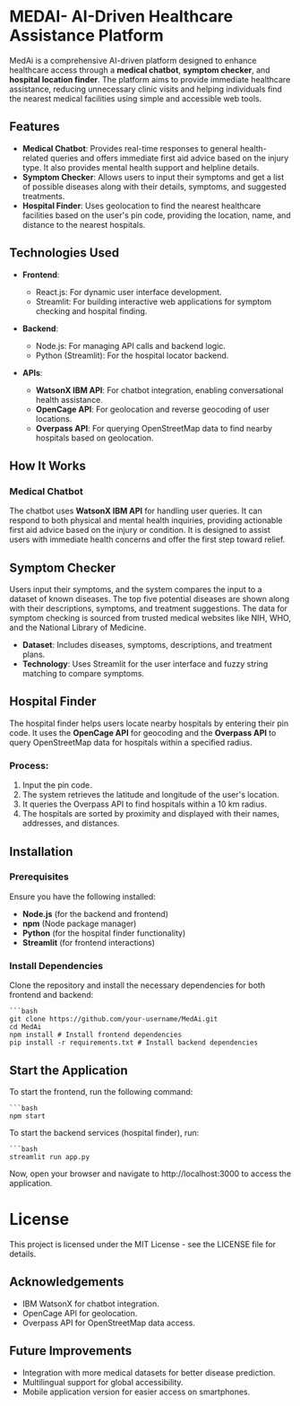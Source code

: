 # MEDAI- AI-Driven Healthcare Assistance Platform

MedAi is a comprehensive AI-driven platform designed to enhance healthcare access through a **medical chatbot**, **symptom checker**, and **hospital location finder**. The platform aims to provide immediate healthcare assistance, reducing unnecessary clinic visits and helping individuals find the nearest medical facilities using simple and accessible web tools.

## Features

- **Medical Chatbot**: Provides real-time responses to general health-related queries and offers immediate first aid advice based on the injury type. It also provides mental health support and helpline details.
- **Symptom Checker**: Allows users to input their symptoms and get a list of possible diseases along with their details, symptoms, and suggested treatments.
- **Hospital Finder**: Uses geolocation to find the nearest healthcare facilities based on the user's pin code, providing the location, name, and distance to the nearest hospitals.

## Technologies Used

- **Frontend**: 
  - React.js: For dynamic user interface development.
  - Streamlit: For building interactive web applications for symptom checking and hospital finding.

- **Backend**: 
  - Node.js: For managing API calls and backend logic.
  - Python (Streamlit): For the hospital locator backend.
  
- **APIs**: 
  - **WatsonX IBM API**: For chatbot integration, enabling conversational health assistance.
  - **OpenCage API**: For geolocation and reverse geocoding of user locations.
  - **Overpass API**: For querying OpenStreetMap data to find nearby hospitals based on geolocation.

## How It Works

### Medical Chatbot
The chatbot uses **WatsonX IBM API** for handling user queries. It can respond to both physical and mental health inquiries, providing actionable first aid advice based on the injury or condition. It is designed to assist users with immediate health concerns and offer the first step toward relief.

## Symptom Checker
Users input their symptoms, and the system compares the input to a dataset of known diseases. The top five potential diseases are shown along with their descriptions, symptoms, and treatment suggestions. The data for symptom checking is sourced from trusted medical websites like NIH, WHO, and the National Library of Medicine.

- **Dataset**: Includes diseases, symptoms, descriptions, and treatment plans.
- **Technology**: Uses Streamlit for the user interface and fuzzy string matching to compare symptoms.

## Hospital Finder
The hospital finder helps users locate nearby hospitals by entering their pin code. It uses the **OpenCage API** for geocoding and the **Overpass API** to query OpenStreetMap data for hospitals within a specified radius.

### Process:
1. Input the pin code.
2. The system retrieves the latitude and longitude of the user's location.
3. It queries the Overpass API to find hospitals within a 10 km radius.
4. The hospitals are sorted by proximity and displayed with their names, addresses, and distances.

## Installation

### Prerequisites
Ensure you have the following installed:

- **Node.js** (for the backend and frontend)
- **npm** (Node package manager)
- **Python** (for the hospital finder functionality)
- **Streamlit** (for frontend interactions)

### Install Dependencies
Clone the repository and install the necessary dependencies for both frontend and backend:

    ```bash
    git clone https://github.com/your-username/MedAi.git
    cd MedAi
    npm install # Install frontend dependencies
    pip install -r requirements.txt # Install backend dependencies

## Start the Application

To start the frontend, run the following command:
    
    ```bash
    npm start
To start the backend services (hospital finder), run:

    ```bash
    streamlit run app.py

Now, open your browser and navigate to http://localhost:3000 to access the application.

# License
This project is licensed under the MIT License - see the LICENSE file for details.

## Acknowledgements
- IBM WatsonX for chatbot integration.
- OpenCage API for geolocation.
- Overpass API for OpenStreetMap data access.

## Future Improvements
- Integration with more medical datasets for better disease prediction.
- Multilingual support for global accessibility.
- Mobile application version for easier access on smartphones.
